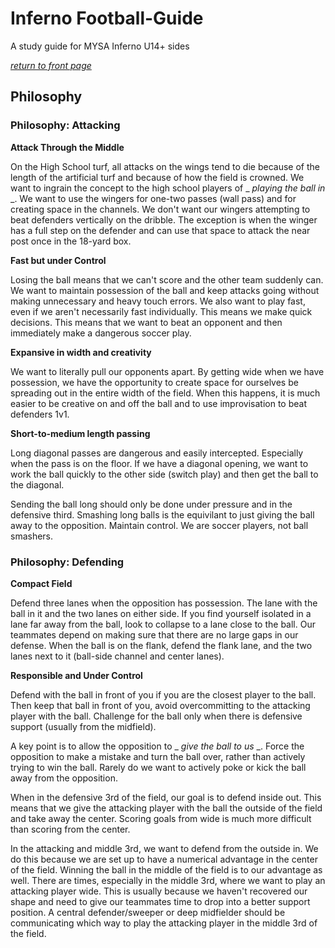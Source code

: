 # Inferno Football-Guide
A study guide for MYSA Inferno U14+ sides

[_return to front page_](./../README.md)

## Philosophy

### Philosophy: Attacking

**Attack Through the Middle**

On the High School turf, all attacks on the wings tend to die because of the length of the artificial turf and because of how the field is crowned.  We want to ingrain the concept to the high school players of _ _playing the ball in_ _.  We want to use the wingers for one-two passes (wall pass) and for creating space in the channels.  We don't want our wingers attempting to beat defenders vertically on the dribble.  The exception is when the winger has a full step on the defender and can use that space to attack the near post once in the 18-yard box.

**Fast but under Control**

Losing the ball means that we can't score and the other team suddenly can.  We want to maintain possession of the ball and keep attacks going without making unnecessary and heavy touch errors.  We also want to play fast, even if we aren't necessarily fast individually.  This means we make quick decisions.  This means that we want to beat an opponent and then immediately make a dangerous soccer play.

**Expansive in width and creativity**

We want to literally pull our opponents apart.  By getting wide when we have possession, we have the opportunity to create space for ourselves be spreading out in the entire width of the field.  When this happens, it is much easier to be creative on and off the ball and to use improvisation to beat defenders 1v1.

**Short-to-medium length passing**

Long diagonal passes are dangerous and easily intercepted.  Especially when the pass is on the floor.  If we have a diagonal opening, we want to work the ball quickly to the other side (switch play) and then get the ball to the diagonal.

Sending the ball long should only be done under pressure and in the defensive third.  Smashing long balls is the equivilant to just giving the ball away to the opposition.  Maintain control.  We are soccer players, not ball smashers.

### Philosophy: Defending

**Compact Field**

Defend three lanes when the opposition has possession.  The lane with the ball in it and the two lanes on either side.  If you find yourself isolated in a lane far away from the ball, look to collapse to a lane close to the ball.  Our teammates depend on making sure that there are no large gaps in our defense.  When the ball is on the flank, defend the flank lane, and the two lanes next to it (ball-side channel and center lanes).

**Responsible and Under Control**

Defend with the ball in front of you if you are the closest player to the ball.  Then keep that ball in front of you, avoid overcommitting to the attacking player with the ball.  Challenge for the ball only when there is defensive support (usually from the midfield).

A key point is to allow the opposition to _ _give the ball to us_ _.  Force the opposition to make a mistake and turn the ball over, rather than actively trying to win the ball.  Rarely do we want to actively poke or kick the ball away from the opposition.  

When in the defensive 3rd of the field, our goal is to defend inside out.  This means that we give the attacking player with the ball the outside of the field and take away the center.  Scoring goals from wide is much more difficult than scoring from the center.

In the attacking and middle 3rd, we want to defend from the outside in.  We do this because we are set up to have a numerical advantage in the center of the field.  Winning the ball in the middle of the field is to our advantage as well.  There are times, especially in the middle 3rd, where we want to play an attacking player wide.  This is usually because we haven't recovered our shape and need to give our teammates time to drop into a better support position.  A central defender/sweeper or deep midfielder should be communicating which way to play the attacking player in the middle 3rd of the field.
